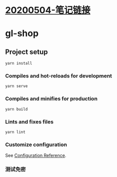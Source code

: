 # [20200504-笔记链接](https://note.youdao.com/ynoteshare1/index.html?id=dda518f74ef97af98494e2e9e3c8ec7a&type=note)










# gl-shop

## Project setup
```
yarn install
```

### Compiles and hot-reloads for development
```
yarn serve
```

### Compiles and minifies for production
```
yarn build
```

### Lints and fixes files
```
yarn lint
```

### Customize configuration
See [Configuration Reference](https://cli.vuejs.org/config/).


### 测试免密

